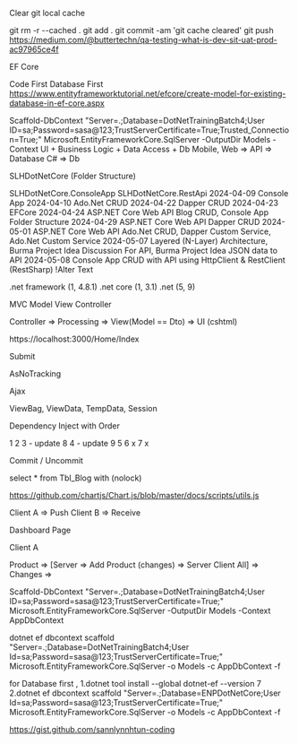 Clear git local cache

git rm -r --cached .
git add .
git commit -am 'git cache cleared'
git push
https://medium.com/@buttertechn/qa-testing-what-is-dev-sit-uat-prod-ac97965ce4f

EF Core

Code First
Database First
https://www.entityframeworktutorial.net/efcore/create-model-for-existing-database-in-ef-core.aspx

Scaffold-DbContext "Server=.;Database=DotNetTrainingBatch4;User ID=sa;Password=sasa@123;TrustServerCertificate=True;Trusted_Connection=True;" Microsoft.EntityFrameworkCore.SqlServer -OutputDir Models -Context
UI + Business Logic + Data Access + Db Mobile, Web => API => Database C# => Db

SLHDotNetCore (Folder Structure)

SLHDotNetCore.ConsoleApp
SLHDotNetCore.RestApi
2024-04-09 Console App
2024-04-10 Ado.Net CRUD
2024-04-22 Dapper CRUD
2024-04-23 EFCore
2024-04-24 ASP.NET Core Web API Blog CRUD, Console App Folder Structure
2024-04-29 ASP.NET Core Web API Dapper CRUD
2024-05-01 ASP.NET Core Web API Ado.Net CRUD, Dapper Custom Service, Ado.Net Custom Service
2024-05-07 Layered (N-Layer) Architecture, Burma Project Idea Discussion For API, Burma Project Idea JSON data to API
2024-05-08 Console App CRUD with API using HttpClient & RestClient (RestSharp)
!Alter Text

.net framework (1, 4.8.1) .net core (1, 3.1) .net (5, 9)

MVC Model View Controller

Controller => Processing => View(Model == Dto) => UI (cshtml)

https://localhost:3000/Home/Index

Submit

AsNoTracking

Ajax

ViewBag, ViewData, TempData, Session

Dependency Inject with Order

1 2 3 - update 8 4 - update 9 5 6 x 7 x

Commit / Uncommit

select * from Tbl_Blog with (nolock)

https://github.com/chartjs/Chart.js/blob/master/docs/scripts/utils.js

Client A => Push Client B => Receive

Dashboard Page

Client A

Product => [Server => Add Product (changes) => Server Client All] => Changes =>

Scaffold-DbContext "Server=.;Database=DotNetTrainingBatch4;User ID=sa;Password=sasa@123;TrustServerCertificate=True;" Microsoft.EntityFrameworkCore.SqlServer -OutputDir Models -Context AppDbContext

dotnet ef dbcontext scaffold "Server=.;Database=DotNetTrainingBatch4;User Id=sa;Password=sasa@123;TrustServerCertificate=True;" Microsoft.EntityFrameworkCore.SqlServer -o Models -c AppDbContext -f


for Database first , 
1.dotnet tool install --global dotnet-ef --version 7
2.dotnet ef dbcontext scaffold "Server=.;Database=ENPDotNetCore;User Id=sa;Password=sasa@123;TrustServerCertificate=True;" Microsoft.EntityFrameworkCore.SqlServer -o Models -c AppDbContext -f


https://gist.github.com/sannlynnhtun-coding